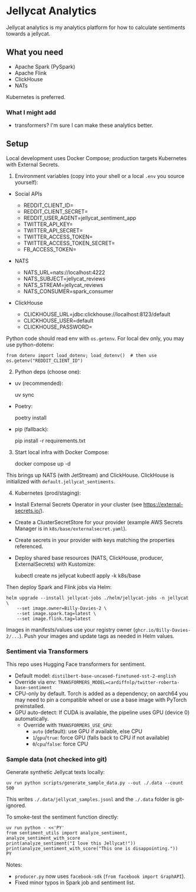 # Jellycat Analytics

Jellycat analytics is my analytics platform for how to calculate sentiments towards a jellycat.

## What you need

- Apache Spark (PySpark)
- Apache Flink
- ClickHouse
- NATs

Kubernetes is preferred.

### What I might add

- transformers? I'm sure I can make these analytics better.


## Setup

Local development uses Docker Compose; production targets Kubernetes with External Secrets.

1) Environment variables (copy into your shell or a local `.env` you source yourself):

- Social APIs
	- REDDIT_CLIENT_ID=
	- REDDIT_CLIENT_SECRET=
	- REDDIT_USER_AGENT=jellycat_sentiment_app
	- TWITTER_API_KEY=
	- TWITTER_API_SECRET=
	- TWITTER_ACCESS_TOKEN=
	- TWITTER_ACCESS_TOKEN_SECRET=
	- FB_ACCESS_TOKEN=

- NATS
	- NATS_URL=nats://localhost:4222
	- NATS_SUBJECT=jellycat_reviews
	- NATS_STREAM=jellycat_reviews
	- NATS_CONSUMER=spark_consumer

- ClickHouse
	- CLICKHOUSE_URL=jdbc:clickhouse://localhost:8123/default
	- CLICKHOUSE_USER=default
	- CLICKHOUSE_PASSWORD=

Python code should read env with `os.getenv`. For local dev only, you may use python-dotenv:

	from dotenv import load_dotenv; load_dotenv()  # then use os.getenv("REDDIT_CLIENT_ID")

2) Python deps (choose one):

- uv (recommended):

	uv sync

- Poetry:

	poetry install

- pip (fallback):

	pip install -r requirements.txt

3) Start local infra with Docker Compose:

	docker compose up -d

This brings up NATS (with JetStream) and ClickHouse. ClickHouse is initialized with `default.jellycat_sentiments`.

4) Kubernetes (prod/staging):

- Install External Secrets Operator in your cluster (see https://external-secrets.io/).
- Create a ClusterSecretStore for your provider (example AWS Secrets Manager is in `k8s/base/externalsecret.yaml`).
- Create secrets in your provider with keys matching the properties referenced.
- Deploy shared base resources (NATS, ClickHouse, producer, ExternalSecrets) with Kustomize:

	kubectl create ns jellycat
	kubectl apply -k k8s/base

Then deploy Spark and Flink jobs via Helm:

	helm upgrade --install jellycat-jobs ./helm/jellycat-jobs -n jellycat \
		--set image.owner=Billy-Davies-2 \
		--set image.spark.tag=latest \
		--set image.flink.tag=latest

Images in manifests/values use your registry owner (`ghcr.io/Billy-Davies-2/...`). Push your images and update tags as needed in Helm values.

### Sentiment via Transformers

This repo uses Hugging Face transformers for sentiment.

- Default model: `distilbert-base-uncased-finetuned-sst-2-english`
- Override via env: `TRANSFORMERS_MODEL=cardiffnlp/twitter-roberta-base-sentiment`
- CPU-only by default. Torch is added as a dependency; on aarch64 you may need to pin a compatible wheel or use a base image with PyTorch preinstalled.
- GPU auto-detect: If CUDA is available, the pipeline uses GPU (device 0) automatically.
	- Override with `TRANSFORMERS_USE_GPU`:
		- `auto` (default): use GPU if available, else CPU
		- `1`/`gpu`/`true`: force GPU (falls back to CPU if not available)
		- `0`/`cpu`/`false`: force CPU

### Sample data (not checked into git)

Generate synthetic Jellycat texts locally:

	uv run python scripts/generate_sample_data.py --out ./.data --count 500

This writes `./.data/jellycat_samples.jsonl` and the `./.data` folder is git-ignored.

To smoke-test the sentiment function directly:

	uv run python - <<'PY'
	from sentiment_utils import analyze_sentiment, analyze_sentiment_with_score
	print(analyze_sentiment("I love this Jellycat!"))
	print(analyze_sentiment_with_score("This one is disappointing."))
	PY

Notes:
- `producer.py` now uses `facebook-sdk` (`from facebook import GraphAPI`).
- Fixed minor typos in Spark job and sentiment list.
